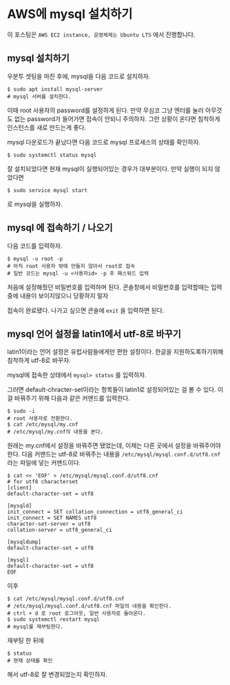 # AWS에 mysql 설치하기

이 포스팅은 `AWS EC2 instance, 운영체제는 Ubuntu LTS` 에서 진행합니다.


## mysql 설치하기 
우분투 셋팅을 마친 후에, mysql을 다음 코드로 설치하자.
```
$ sudo apt install mysql-server
# mysql 서버를 설치한다.
```

이때 root 사용자의 password를 설정하게 된다. 
만약 무심코 그냥 엔터를 눌러 아무것도 없는 password가 들어가면 접속이 안되니 주의하자. 
그런 상황이 온다면 침착하게 인스턴스를 새로 만드는게 좋다. 

mysql 다운로드가 끝났다면 다음 코드로 mysql 프로세스의 상태를 확인하자. 
```
$ sudo systemctl status mysql
```

잘 설치되었다면 현재 mysql이 실행되어있는 경우가 대부분이다. 
만약 실행이 되지 않았다면 
```
$ sudo service mysql start
```
로 mysql을 실행하자.

## mysql 에 접속하기 / 나오기 
다음 코드를 입력하자.
```
$ mysql -u root -p
# 아직 root 사용자 밖에 만들지 않아서 root로 접속
# 일반 코드는 mysql -u <사용자id> -p 후 패스워드 입력
```

처음에 설정해줬던 비밀번호를 입력하며 된다.
콘솔창에서 비밀번호를 입력할때는 입력 중에 내용이 보이지않으니 당황하지 말자 

접속이 완료됐다. 
나가고 싶으면 콘솔에 `exit` 을 입력하면 된다. 


## mysql 언어 설정을  latin1에서 utf-8로 바꾸기 
latin1이라는 언어 설정은 유럽사람들에게만 편한 설정이다.
한글을 지원하도록하기위해 침착하게 utf-8로 바꾸자.

mysql에 접속한 상태에서 
`mysql> status` 를 입력하자.

그러면 default-chracter-set이라는 항목들이 latin1로 설정되어있는 걸 볼 수 있다.
이걸 바꿔주기 위해 다음과 같은 커맨드를 입력한다.

```
$ sudo -i 
# root 사용자로 전환한다. 
$ cat /etc/mysql/my.cnf
# /etc/mysql/my.cnf의 내용을 본다.
```

원래는 my.cnf에서 설정을 바꿔주면 됐었는데, 이제는 다른 곳에서 설정을 바꿔주어야한다.
다음 커맨드는  utf-8로 바꿔주는 내용을 `/etc/mysql/mysql.conf.d/utf8.cnf` 라는 파일에 넣는 커맨드이다.

```
$ cat << 'EOF' > /etc/mysql/mysql.conf.d/utf8.cnf
# for utf8 characterset
[client]
default-character-set = utf8

[mysqld]
init_connect = SET collation_connection = utf8_general_ci
init_connect = SET NAMES utf8
character-set-server = utf8
collation-server = utf8_general_ci

[mysqldump]
default-character-set = utf8

[mysql]
default-character-set = utf8
EOF
```
이후
```
$ cat /etc/mysql/mysql.conf.d/utf8.cnf
# /etc/mysql/mysql.conf.d/utf8.cnf 파일의 내용을 확인한다.
# ctrl + d 로 root 로그아웃, 일반 사용자로 돌아온다.
$ sudo systemctl restart mysql 
# mysql를 재부팅한다.
```

재부팅 한 뒤에 
```
$ status 
# 현재 상태를 확인
```
해서 utf-8로 잘 변경되었는지 확인하자. 